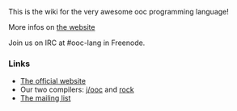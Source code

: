 This is the wiki for the very awesome ooc programming language!

More infos on [the website](http://ooc-lang.org/ "ooc-lang.org website")

Join us on IRC at #ooc-lang in Freenode.

### Links
* [The official website](http://ooc-lang.org/ "ooc-lang.org website")
* Our two compilers: [j/ooc](http://github.com/nddrylliog/ooc) and [rock](http://github.com/nddrylliog/rock)
* [The mailing list](https://launchpad.net/~ooc-dev)
